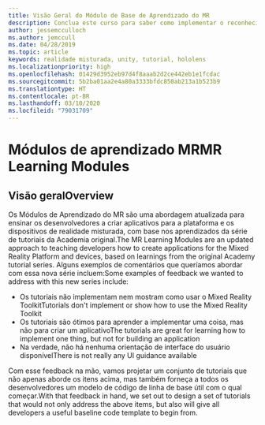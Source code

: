 ```yaml
---
title: Visão Geral do Módulo de Base de Aprendizado do MR
description: Conclua este curso para saber como implementar o reconhecimento facial do Azure em um aplicativo de realidade misturada.
author: jessemcculloch
ms.author: jemccull
ms.date: 04/28/2019
ms.topic: article
keywords: realidade misturada, unity, tutorial, hololens
ms.localizationpriority: high
ms.openlocfilehash: 01429d3952eb97d4f8aaab2d2ce442eb1e1fcdac
ms.sourcegitcommit: 5b2ba01aa2e4a80a3333bfdc850ab213a1b523b9
ms.translationtype: HT
ms.contentlocale: pt-BR
ms.lasthandoff: 03/10/2020
ms.locfileid: "79031709"
---
```

# <a name="mr-learning-modules"></a><span data-ttu-id="0980b-104">Módulos de aprendizado MR</span><span class="sxs-lookup"><span data-stu-id="0980b-104">MR Learning Modules</span></span>

## <a name="overview"></a><span data-ttu-id="0980b-105">Visão geral</span><span class="sxs-lookup"><span data-stu-id="0980b-105">Overview</span></span>

<span data-ttu-id="0980b-106">Os Módulos de Aprendizado do MR são uma abordagem atualizada para ensinar os desenvolvedores a criar aplicativos para a plataforma e os dispositivos de realidade misturada, com base nos aprendizados da série de tutoriais da Academia original.</span><span class="sxs-lookup"><span data-stu-id="0980b-106">The MR Learning Modules are an updated approach to teaching developers how to create applications for the Mixed Reality Platform and devices, based on learnings from the original Academy tutorial series.</span></span> <span data-ttu-id="0980b-107">Alguns exemplos de comentários que queríamos abordar com essa nova série incluem:</span><span class="sxs-lookup"><span data-stu-id="0980b-107">Some examples of feedback we wanted to address with this new series include:</span></span>

* <span data-ttu-id="0980b-108">Os tutoriais não implementam nem mostram como usar o Mixed Reality Toolkit</span><span class="sxs-lookup"><span data-stu-id="0980b-108">Tutorials don't implement or show how to use the Mixed Reality Toolkit</span></span>
* <span data-ttu-id="0980b-109">Os tutoriais são ótimos para aprender a implementar uma coisa, mas não para criar um aplicativo</span><span class="sxs-lookup"><span data-stu-id="0980b-109">The tutorials are great for learning how to implement one thing, but not for building an application</span></span>
* <span data-ttu-id="0980b-110">Na verdade, não há nenhuma orientação de interface do usuário disponível</span><span class="sxs-lookup"><span data-stu-id="0980b-110">There is not really any UI guidance available</span></span>

<span data-ttu-id="0980b-111">Com esse feedback na mão, vamos projetar um conjunto de tutoriais que não apenas aborde os itens acima, mas também forneça a todos os desenvolvedores um modelo de código de linha de base útil com o qual começar.</span><span class="sxs-lookup"><span data-stu-id="0980b-111">With that feedback in hand, we set out to design a set of tutorials that would not only address the above items, but also will give all developers a useful baseline code template to begin from.</span></span>
